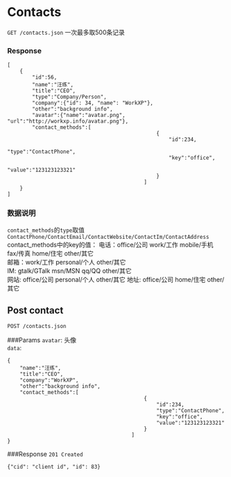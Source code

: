 # Contacts
`GET /contacts.json`  一次最多取500条记录

### Response

	[
		{
			"id":56,
			"name":"汪练",  
			"title":"CEO",
			"type":"Company/Person",
			"company":{"id": 34, "name": "WorkXP"},
			"other":"background info",
			"avatar":{"name":"avatar.png", "url":"http://workxp.info/avatar.png"},
			"contact_methods":[ 
													{
														"id":234,
														"type":"ContactPhone",
														"key":"office", 
														"value":"123123123321" 
													}
												]
		}
	]

### 数据说明
`contact_methods`的`type`取值`ContactPhone/ContactEmail/ContactWebsite/ContactIm/ContactAddress`
contact_methods中的key的值： 
电话：office/公司  work/工作 mobile/手机  fax/传真  home/住宅  other/其它  
邮箱：work/工作  personal/个人  other/其它  
IM: gtalk/GTalk  msn/MSN  qq/QQ  other/其它  
网站: office/公司  personal/个人  other/其它 
地址: office/公司  home/住宅  other/其它  

## Post contact
`POST /contacts.json`

###Params
`avatar`: 头像  
`data`:

	{
		"name":"汪练",  
		"title":"CEO",
		"company":"WorkXP",
		"other":"background info",
		"contact_methods":[ 
												{
													"id":234,
													"type":"ContactPhone",
													"key":"office", 
													"value":"123123123321" 
												}
											]
	}

###Response
`201 Created` 

	{"cid": "client id", "id": 83}